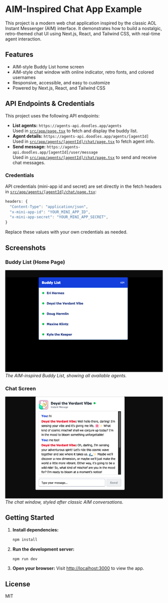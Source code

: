 # AIM-Inspired Chat App Example

This project is a modern web chat application inspired by the classic AOL Instant Messenger (AIM) interface. It demonstrates how to build a nostalgic, retro-themed chat UI using Next.js, React, and Tailwind CSS, with real-time agent interaction.

## Features

- AIM-style Buddy List home screen
- AIM-style chat window with online indicator, retro fonts, and colored usernames
- Responsive, accessible, and easy to customize
- Powered by Next.js, React, and Tailwind CSS

## API Endpoints & Credentials

This project uses the following API endpoints:

- **List agents:** `https://agents-api.doodles.app/agents`  
  Used in [`src/app/page.tsx`](src/app/page.tsx) to fetch and display the buddy list.
- **Agent details:** `https://agents-api.doodles.app/agents/[agentId]`  
  Used in [`src/app/agents/[agentId]/chat/page.tsx`](src/app/agents/[agentId]/chat/page.tsx) to fetch agent info.
- **Send message:** `https://agents-api.doodles.app/[agentId]/user/message`  
  Used in [`src/app/agents/[agentId]/chat/page.tsx`](src/app/agents/[agentId]/chat/page.tsx) to send and receive chat messages.

### Credentials

API credentials (mini-app id and secret) are set directly in the fetch headers in [`src/app/agents/[agentId]/chat/page.tsx`](src/app/agents/[agentId]/chat/page.tsx):

```js
headers: {
  "Content-Type": "application/json",
  "x-mini-app-id": "YOUR_MINI_APP_ID",
  "x-mini-app-secret": "YOUR_MINI_APP_SECRET",
}
```

Replace these values with your own credentials as needed.

## Screenshots

### Buddy List (Home Page)

![Buddy List Screenshot](/images/home.png)
_The AIM-inspired Buddy List, showing all available agents._

### Chat Screen

![Chat Screen Screenshot](/images/chat.png)
_The chat window, styled after classic AIM conversations._

## Getting Started

1. **Install dependencies:**
   ```bash
   npm install
   ```
2. **Run the development server:**
   ```bash
   npm run dev
   ```
3. **Open your browser:**
   Visit [http://localhost:3000](http://localhost:3000) to view the app.

## License

MIT
